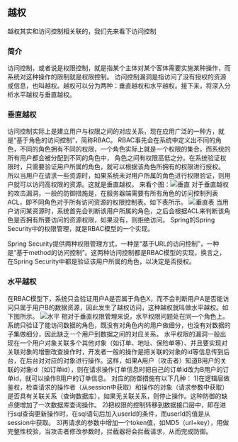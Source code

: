 ## 越权
越权其实和访问控制相关联的，我们先来看下访问控制
### 简介
访问控制，或者说是权限控制，就是指某个主体对某个客体需要实施某种操作，而系统对这种操作的限制就是权限控制。
访问控制漏洞是指访问了没有授权的资源或信息，也叫越权。越权可以分为两种：垂直越权和水平越权。接下来，将深入分析水平越权与垂直越权。

### 垂直越权
访问控制实际上是建立用户与权限之间的对应关系，现在应用广泛的一种方，就是“基于角色的访问控制”，简称RBAC。
RBAC事先会在系统中定义出不同的角色，不同的角色拥有不同的权限，一个角色实际上就是一个权限的集合。而系统的所有用户都会被分配到不同的角色中，
角色之间有权限高低之分。在系统验证权限时，只需要验证用户所属的角色，就可以根据该角色所拥有的权限进行授权。
所以当用户在请求一些资源时，如果系统未对用户所属的角色进行权限验证，则用户就可以访问高权限的资源。这就是垂直越权。
来看个图：![垂直](https://github.com/weifansym/workDoc/blob/master/images/security/%E5%9E%82%E7%9B%B4.png)
对于垂直越权的攻击漏洞，一般的防御措施是，在服务器端需要有所有角色的访问控制列表ACL，即不同角色对于所有访问资源的权限控制表。如下表所示。
![垂直表](https://github.com/weifansym/workDoc/blob/master/images/security/%E5%9E%82%E7%9B%B4%E8%A1%A8.png)
当用户访问某资源时，系统首先会判断该用户所属的角色，之后会根据ACL来判断该角色是否拥有所要访问的资源权限，如果没有，则拒绝访问。
Spring的Spring Security中的权限管理，就是RBAC模型的一个实现。

Spring Security提供两种权限管理方式，一种是“基于URL的访问控制”，一种是“基于method的访问控制”。这两种访问控制都是RBAC模型的实现，换言之，在Spring Security中都是验证该用户所属的角色，以决定是否授权。

### 水平越权
在RBAC模型下，系统只会验证用户A是否属于角色X，而不会判断用户A是否能访问只属于用户B的数据资源，因此发生了越权访问，这种越权就叫做水平越权。如下图所示。
![水平](https://github.com/weifansym/workDoc/blob/master/images/security/%E6%B0%B4%E5%B9%B3.png)
相对于垂直权限管理来说，水平权限问题处在同一个角色上。系统只验证了能访问数据的角色，既没有对角色内的用户做细分，也没有对数据的子集做细分，因此缺乏一个用户到数据之间的对应关系。
水平权限的漏洞一般出现在一个用户对象关联多个其他对象（如订单、地址、保险单等）、并且要实现对关联对象的增删改查操作时，开发者一般的操作是把关联的对象的id等信息传到后台，在后台对对应的对象进行操作。这样，如果A用户（攻击者）知道B用户的关联的对象id（如订单id），则在请求操作订单信息时把自己的订单id改为B用户的订单id，就可以操作B用户的订单信息。
对应的防御措施有以下几种：
1)在逻辑层做鉴权，检查请求的操作者（从session中获取）和操作的对象（请求参数中获取）是否具有关联关系（查询数据库），如果无关联关系，则停止操作。这种防御的缺点使增加了一次数据库查询操作。
2)把权限的控制转移到数据接口层中，即在进行sql查询更新操作时，在sql语句后加入userId的条件，而userId的值是从session中获取。
3)再请求的参数中增加一个token值，如MD5（url+key），用做完整性校验，当攻击者修改参数时，拦截器将会拦截请求，从而完成防御。

